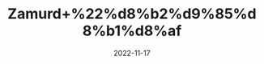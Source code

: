 ---
title: 'Zamurd+%22%d8%b2%d9%85%d8%b1%d8%af'
date: '2022-11-17' 
metatag: '' 
inventory: '0' 
draft: false 
# meta description 
shortDescripton: 'Rough+Emerald%22+Emerald+is+a+life-affirming+stone.+It+provides+inspiration%2c+balance%2c+wisdom%2c+and+patience.+'
description: 'Stone+%d8%af%da%be%d8%a7%d8%aa'
longdescription: ''
tags: ''
brand: ''
subCategory: ''
unit: '1 gm-Pk'
sellCount: '0'
featured: True
# product Price
price: '80.0'
# Product Short Description
shortDescription: 'Rough+Emerald%22+Emerald+is+a+life-affirming+stone.+It+provides+inspiration%2c+balance%2c+wisdom%2c+and+patience.+'
productID: '0AEF3977-1923-ED11-9968-005056B3A416'
type: 'products'
category: 'Stone+%d8%af%da%be%d8%a7%d8%aa' 
thumnailproduct: 'https://eraconnect.blob.core.windows.net/product-images/aminsaddiquidawakhana/0AEF3977-1923-ED11-9968-005056B3A416.webp' 
images:
  - image: 'https://eraconnect.blob.core.windows.net/product-images/aminsaddiquidawakhana/0AEF3977-1923-ED11-9968-005056B3A416.webp'  
Variants:
---